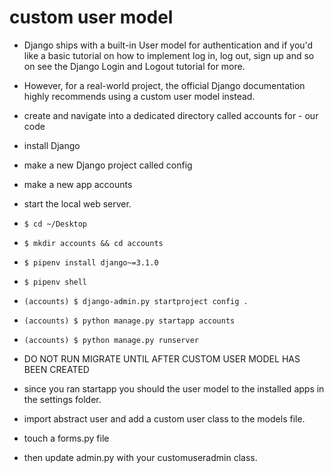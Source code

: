 # custom user model

- Django ships with a built-in User model for authentication and if you'd like a basic tutorial on how to implement log in, log out, sign up and so on see the Django Login and Logout tutorial for more.

- However, for a real-world project, the official Django documentation highly recommends using a custom user model instead.

- create and navigate into a dedicated directory called accounts for - our code
- install Django
- make a new Django project called config
- make a new app accounts
- start the local web server.

- `$ cd ~/Desktop`
- `$ mkdir accounts && cd accounts`
- `$ pipenv install django~=3.1.0`
- `$ pipenv shell`
- `(accounts) $ django-admin.py startproject config .`
- `(accounts) $ python manage.py startapp accounts`
- `(accounts) $ python manage.py runserver`

- DO NOT RUN MIGRATE UNTIL AFTER CUSTOM USER MODEL HAS BEEN CREATED

- since you ran startapp you should the user model to the installed apps in the settings folder.

- import abstract user and add a custom user class to the models file.

- touch a forms.py file

- then update admin.py with your customuseradmin class.